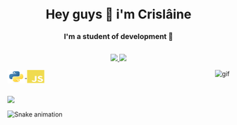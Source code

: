 <h1 align="center">Hey guys 👋 i'm Crislâine</h1>

<h3 align= "center">I'm a student of development 👾</h3>

## 

<div align="center">
  <a href="https://github.com/crislainesc">
  <img height="180em" src="https://github-readme-stats.vercel.app/api?username=crislainesc&show_icons=true&theme=dracula&include_all_commits=true&count_private=true"/>
  <img height="180em" src="https://github-readme-stats.vercel.app/api/top-langs/?username=crislainesc&layout=compact&langs_count=7&theme=dracula"/>
</div>
  
<div style="display: inline_block"><br>
  <img align="center" alt="Cris-Python" height="30" width="40" src="https://raw.githubusercontent.com/devicons/devicon/master/icons/python/python-original.svg">
  <img align="center" alt="Cris-Js" height="30" width="40" src="https://raw.githubusercontent.com/devicons/devicon/master/icons/javascript/javascript-plain.svg">
  <img align="right" alt="gif" height="100em" src="https://cdn.discordapp.com/attachments/831237388583043124/880147448637554688/picasion.com_d0f2987205db634015d603fb380004fc.gif">
</div>

  
 ##
 
<div> 
  <a href="https://www.linkedin.com/in/crislâine-santos-20b524a4/" target="_blank"><img src="https://img.shields.io/badge/-LinkedIn-%230077B5?style=for-the-badge&logo=linkedin&logoColor=white" target="_blank"></a> 
  
![Snake animation](https://github.com/crislainesc/crislainesc/blob/output/github-contribution-grid-snake.svg)
</div>

  
  
 
 

